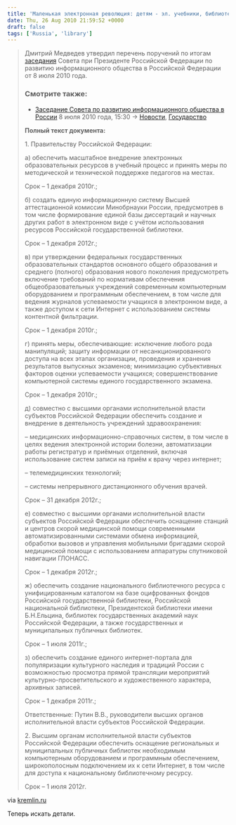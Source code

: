 ```yaml
---
title: 'Маленькая электронная революция: детям - эл. учебники, библиотекам - оцифровку'
date: Thu, 26 Aug 2010 21:59:52 +0000
draft: false
tags: ['Russia', 'library']
---
```


> Дмитрий Медведев утвердил перечень поручений по итогам [заседания](http://www.kremlin.ru/news/8295) Совета при Президенте Российской Федерации по развитию информационного общества в Российской Федерации от 8 июля 2010 года.
> 
> ### **Смотрите также:**
> 
> *   [Заседание Совета по развитию информационного общества в России](http://kremlin.ru/news/8295 "Заседание Совета по развитию информационного общества в России") 8 июля 2010 года, 15:30 → [Новости](http://kremlin.ru/news), [Государство](http://state.kremlin.ru/)
> 
> **Полный текст документа:**
> 
> 1\. Правительству Российской Федерации:
> 
> а) обеспечить масштабное внедрение электронных образовательных ресурсов в учебный процесс и принять меры по методической и технической поддержке педагогов на местах.
> 
> Срок – 1 декабря 2010г.;
> 
> б) создать единую информационную систему Высшей аттестационной комиссии Минобрнауки России, предусмотрев в том числе формирование единой базы диссертаций и научных других работ в электронном виде с учётом использования ресурсов Российской государственной библиотеки.
> 
> Срок – 1 декабря 2012г.;
> 
> в) при утверждении федеральных государственных образовательных стандартов основного общего образования и среднего (полного) образования нового поколения предусмотреть включение требований по нормативам обеспечения общеобразовательных учреждений современным компьютерным оборудованием и программным обеспечением, в том числе для ведения журналов успеваемости учащихся в электронном виде, а также доступом к сети Интернет с использованием системы контентной фильтрации.
> 
> Срок – 1 декабря 2010г.;
> 
> г) принять меры, обеспечивающие: исключение любого рода манипуляций; защиту информации от несанкционированного доступа на всех этапах организации, проведения и хранения результатов выпускных экзаменов; минимизацию субъективных факторов оценки успеваемости учащихся; совершенствование компьютерной системы единого государственного экзамена.
> 
> Срок – 1 декабря 2010г.;
> 
> д) совместно с высшими органами исполнительной власти субъектов Российской Федерации обеспечить создание и внедрение в деятельность учреждений здравоохранения:
> 
> – медицинских информационно-справочных систем, в том числе в целях ведения электронной истории болезни, автоматизации работы регистратур и приёмных отделений, включая использование систем записи на приём к врачу через интернет;
> 
> – телемедицинских технологий;
> 
> – системы непрерывного дистанционного обучения врачей.
> 
> Срок – 31 декабря 2012г.;
> 
> е) совместно с высшими органами исполнительной власти субъектов Российской Федерации обеспечить оснащение станций и центров скорой медицинской помощи современными автоматизированными системами обмена информацией, обработки вызовов и управления мобильными бригадами скорой медицинской помощи с использованием аппаратуры спутниковой навигации ГЛОНАСС.
> 
> Срок – 1 декабря 2012г.;
> 
> ж) обеспечить создание национального библиотечного ресурса с унифицированным каталогом на базе оцифрованных фондов Российской государственной библиотеки, Российской национальной библиотеки, Президентской библиотеки имени Б.Н.Ельцина, библиотек государственных академий наук Российской Федерации, а также государственных и муниципальных публичных библиотек.
> 
> Срок – 1 июля 2011г.;
> 
> з) обеспечить создание единого интернет-портала для популяризации культурного наследия и традиций России с возможностью просмотра прямой трансляции мероприятий культурно-просветительского и художественного характера, архивных записей.
> 
> Срок – 1 декабря 2011г.;
> 
> Ответственные: Путин В.В., руководители высших органов исполнительной власти субъектов Российской Федерации.
> 
> 2\. Высшим органам исполнительной власти субъектов Российской Федерации обеспечить оснащение региональных и муниципальных публичных библиотек необходимым компьютерным оборудованием и программным обеспечением, широкополосным подключением их к сети Интернет, в том числе для доступа к национальному библиотечному ресурсу.
> 
> Срок – 1 июля 2012г.

via [kremlin.ru](http://kremlin.ru/news/8738)

Теперь искать детали.